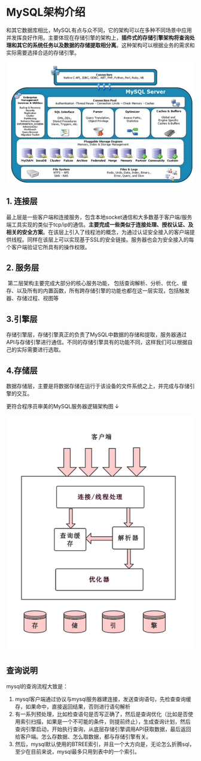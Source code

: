 # MySQL架构介绍

​		和其它数据库相比，MySQL有点与众不同，它的架构可以在多种不同场景中应用并发挥良好作用。主要体现在存储引擎的架构上，**插件式的存储引擎架构将查询处理和其它的系统任务以及数据的存储提取相分离**。这种架构可以根据业务的需求和实际需要选择合适的存储引擎。

![mysql-framework](../_images/mysql/mysql-framework.png)



## 1. 连接层

​		最上层是一些客户端和连接服务，包含本地socket通信和大多数基于客户端/服务端工具实现的类似于tcp/ip的通信。**主要完成一些类似于连接处理、授权认证、及相关的安全方案**。在该层上引入了线程池的概念，为通过认证安全接入的客户端提供线程。同样在该层上可以实现基于SSL的安全链接。服务器也会为安全接入的每个客户端验证它所具有的操作权限。

## 2. 服务层

​		第二层架构主要完成大部分的核心服务功能， 包括查询解析、分析、优化、缓存、以及所有的内置函数，所有跨存储引擎的功能也都在这一层实现，包括触发器、存储过程、视图等 

## 3.引擎层

​		存储引擎层，存储引擎真正的负责了MySQL中数据的存储和提取，服务器通过API与存储引擎进行通信。不同的存储引擎具有的功能不同，这样我们可以根据自己的实际需要进行选取。

## 4.存储层

​		数据存储层，主要是将数据存储在运行于该设备的文件系统之上，并完成与存储引擎的交互。



更符合程序员审美的MySQL服务器逻辑架构图   ↓ 

![](../_images/mysql/mysql-framework1.png)

## 查询说明

mysql的查询流程大致是：

1. mysql客户端通过协议与mysql服务器建连接，发送查询语句，先检查查询缓存，如果命中，直接返回结果，否则进行语句解析
2. 有一系列预处理，比如检查语句是否写正确了，然后是查询优化（比如是否使用索引扫描，如果是一个不可能的条件，则提前终止），生成查询计划，然后查询引擎启动，开始执行查询，从底层存储引擎调用API获取数据，最后返回给客户端。怎么存数据、怎么取数据，都与存储引擎有关。
3. 然后，mysql默认使用的BTREE索引，并且一个大方向是，无论怎么折腾sql，至少在目前来说，mysql最多只用到表中的一个索引。

